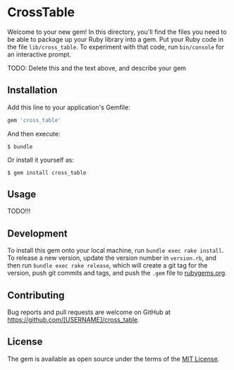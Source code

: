 # CrossTable

Welcome to your new gem! In this directory, you'll find the files you need to be able to package up your Ruby library into a gem. Put your Ruby code in the file `lib/cross_table`. To experiment with that code, run `bin/console` for an interactive prompt.

TODO: Delete this and the text above, and describe your gem

## Installation

Add this line to your application's Gemfile:

```ruby
gem 'cross_table'
```

And then execute:

    $ bundle

Or install it yourself as:

    $ gem install cross_table

## Usage


TODO!!!


## Development

To install this gem onto your local machine, run `bundle exec rake install`. To release a new version, update the version number in `version.rb`, and then run `bundle exec rake release`, which will create a git tag for the version, push git commits and tags, and push the `.gem` file to [rubygems.org](https://rubygems.org).

## Contributing

Bug reports and pull requests are welcome on GitHub at https://github.com/[USERNAME]/cross_table.

## License

The gem is available as open source under the terms of the [MIT License](https://opensource.org/licenses/MIT).
